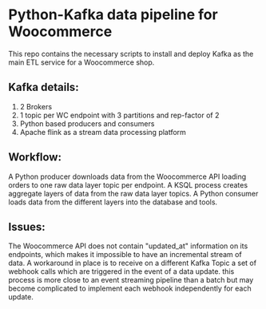 Python-Kafka data pipeline for Woocommerce
==========================

This repo contains the necessary scripts to install and deploy Kafka as the main ETL
service for a Woocommerce shop.

Kafka details:
--------------
1) 2 Brokers
2) 1 topic per WC endpoint with 3 partitions and rep-factor of 2
3) Python based producers and consumers
4) Apache flink as a stream data processing platform

Workflow:
---------
A Python producer downloads data from the Woocommerce API loading orders to one raw data layer topic per endpoint.
A KSQL process creates aggregate layers of data from the raw data layer topics.
A Python consumer loads data from the different layers into the database and tools.

Issues:
-------
The Woocommerce API does not contain "updated_at" information on its endpoints, which makes it impossible to have an incremental stream of data. A workaround in place is to receive on a different Kafka Topic a set of webhook calls which are triggered in the event of a data update. this process is more close to an event streaming pipeline than a batch but may become complicated to implement each webhook independently for each update.
